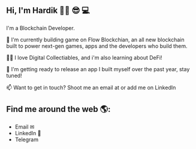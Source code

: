 ## Hi, I'm Hardik 👋🏾 😎 💻

I'm a Blockchain Developer.

🔭 I'm currently building game on Flow Blockchian, an all new blockchain built to power next-gen games, apps and the developers who build them.

👨‍💻 I love Digital Collectiables, and i'm also learning about DeFi!

💪 I'm getting ready to release an app I built myself over the past year, stay tuned!

📫 Want to get in touch? Shoot me an email at  or add me on LinkedIn 

## Find me around the web 🌎:
<ul>
  <li><a href="er.hardiksharma05@gmail.com" style="text-decoration:none" target="_blank">Email ✉<a/></li>
  <li><a href="https://www.linkedin.com/in/hardik-sharma/" style="text-decoration:none" target="_blank">LinkedIn 💼</a></li>
  <li><a href="https://telegram.me/Oxhardik" style="text-decoration:none" target="_blank">Telegram</a></li>
</ul>
  

